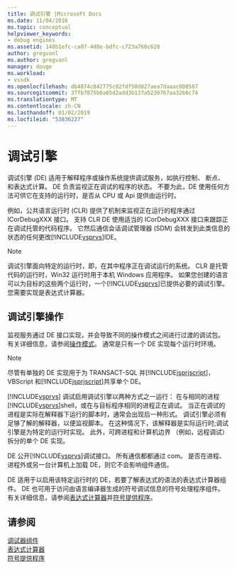 ```yaml
---
title: 调试引擎 |Microsoft Docs
ms.date: 11/04/2016
ms.topic: conceptual
helpviewer_keywords:
- debug engines
ms.assetid: 148b1efc-ca07-4d8e-bdfc-c723a760c620
author: gregvanl
ms.author: gregvanl
manager: douge
ms.workload:
- vssdk
ms.openlocfilehash: db4874c842775c02fdf50d827aea7daaac008587
ms.sourcegitcommit: 37fb7075b0a65d2add3b137a5230767aa3266c74
ms.translationtype: MT
ms.contentlocale: zh-CN
ms.lasthandoff: 01/02/2019
ms.locfileid: "53836227"
---
```

# <a name="debug-engine"></a>调试引擎
调试引擎 (DE) 适用于解释程序或操作系统提供调试服务，如执行控制、 断点、 和表达式计算。 DE 负责监视正在调试的程序的状态。 不要为此，DE 使用任何方法可供它在支持的运行时，是否从 CPU 或 Api 提供由运行时。  
  
 例如，公共语言运行时 (CLR) 提供了机制来监视正在运行的程序通过 ICorDebugXXX 接口。 支持 CLR DE 使用适当的 ICorDebugXXX 接口来跟踪正在调试托管的代码程序。 它然后通信会话调试管理器 (SDM) 会转发到此类信息的状态的任何更改[!INCLUDE[vsprvs](../../code-quality/includes/vsprvs_md.md)]IDE。  
  
> [!NOTE]
>  调试引擎面向特定的运行时，即，在其中程序正在调试运行的系统。 CLR 是托管代码的运行时，Win32 运行时用于本机 Windows 应用程序。 如果您创建的语言可以为目标的这些两个运行时，一个[!INCLUDE[vsprvs](../../code-quality/includes/vsprvs_md.md)]已提供必要的调试引擎。 您需要实现是表达式计算器。  
  
## <a name="debug-engine-operation"></a>调试引擎操作  
 监视服务通过 DE 接口实现，并会导致不同的操作模式之间进行过渡的调试包。 有关详细信息，请参阅[操作模式](../../extensibility/debugger/operational-modes.md)。 通常是只有一个 DE 实现每个运行时环境。  
  
> [!NOTE]
>  尽管有单独的 DE 实现用于为 TRANSACT-SQL 并[!INCLUDE[jsprjscript](../../debugger/debug-interface-access/includes/jsprjscript_md.md)]，VBScript 和[!INCLUDE[jsprjscript](../../debugger/debug-interface-access/includes/jsprjscript_md.md)]共享单个 DE。  
  
 [!INCLUDE[vsprvs](../../code-quality/includes/vsprvs_md.md)] 调试启用调试引擎以两种方式之一运行： 在与相同的进程[!INCLUDE[vsprvs](../../code-quality/includes/vsprvs_md.md)]shell，或在与目标程序相同的进程正在调试。 当正在调试的进程是实际在解释器下运行的脚本时，通常会出现后一种形式。 调试引擎必须有足够了解的解释器，以便监视脚本。 在这种情况下，该解释器是实际运行时;调试引擎是为特定的运行时实现。 此外，可跨进程和计算机边界 （例如，远程调试） 拆分的单个 DE 实现。  
  
 DE 公开[!INCLUDE[vsprvs](../../code-quality/includes/vsprvs_md.md)]调试接口。 所有通信都都通过 com。 是否在进程、 进程外或另一台计算机上加载 DE，则它不会影响组件通信。  
  
 DE 适用于以启用该特定运行时的 DE，若要了解表达式的语法的表达式计算器组件。 DE 也可用于访问由语言编译器生成的符号调试信息的符号处理程序组件。 有关详细信息，请参阅[表达式计算器](../../extensibility/debugger/expression-evaluator.md)并[符号提供程序](../../extensibility/debugger/symbol-provider.md)。  
  
## <a name="see-also"></a>请参阅  
 [调试器组件](../../extensibility/debugger/debugger-components.md)   
 [表达式计算器](../../extensibility/debugger/expression-evaluator.md)   
 [符号提供程序](../../extensibility/debugger/symbol-provider.md)
